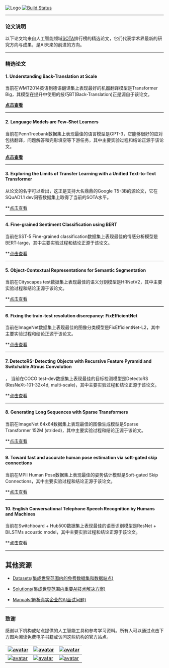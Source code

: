 
![Logo](http://www.tisv.cn/img/logo.png)
[![Build Status](http://www.tisv.cn/img/badge.svg)](http://www.tisv.cn/)    

--------------------------------------------------------------------------------

### 论文说明

以下论文均来自人工智能领域[SOTA](https://paperswithcode.com/sota)排行榜的精选论文，它们代表学术界最新的研究方向与成果，是AI未来的前进的方向。

---


### 精选论文

####  1. Understanding Back-Translation at Scale

当前在WMT2014英语到德语翻译集上表现最好的机器翻译模型是Transformer Big，其模型在提升中使用的技巧BT(Back-Translation)正是源自于该论文。

**[点击查看](https://arxiv.org/pdf/1808.09381v2.pdf)**



---

#### 2. Language Models are Few-Shot Learners

当前在PennTreebank数据集上表现最佳的语言模型是GPT-3，它能够很好的应对包括翻译，问题解答和完形填空等下游任务，其中主要实验过程和结论正源于该论文。



**[点击查看](https://arxiv.org/pdf/2005.14165v2.pdf)**


---

#### 3. Exploring the Limits of Transfer Learning with a Unified Text-to-Text Transformer

从论文的名字可以看出，这正是支持大名鼎鼎的Google T5-3B的源论文，它在SQuAD1.1 dev问答数据集上取得了当前的SOTA水平。


**[点击查看]()

---

#### 4. Fine-grained Sentiment Classification using BERT

当前在SST-5 Fine-grained classification数据集上表现最佳的情感分析模型是BERT-large，其中主要实验过程和结论正源于该论文。


**[点击查看]()

---

####  5. Object-Contextual Representations for Semantic Segmentation

当前在Cityscapes test数据集上表现最佳的语义分割模型是HRNetV2，其中主要实验过程和结论正源于该论文。


**[点击查看]()

---

#### 6. Fixing the train-test resolution discrepancy: FixEfficientNet

当前在ImageNet数据集上表现最佳的图像分类模型是FixEfficientNet-L2，其中主要实验过程和结论正源于该论文。


**[点击查看]()

---


#### 7. DetectoRS: Detecting Objects with Recursive Feature Pyramid and Switchable Atrous Convolution
，
当前在COCO test-dev数据集上表现最佳的目标检测模型是DetectoRS (ResNeXt-101-32x4d, multi-scale)，其中主要实验过程和结论正源于该论文。


**[点击查看]()

---

#### 8. Generating Long Sequences with Sparse Transformers

当前在ImageNet 64x64数据集上表现最佳的图像生成模型是Sparse Transformer 152M (strided)，其中主要实验过程和结论正源于该论文。


**[点击查看]()

---


#### 9. Toward fast and accurate human pose estimation via soft-gated skip connections

当前在MPII Human Pose数据集上表现最佳的姿势估计模型是Soft-gated Skip Connections，其中主要实验过程和结论正源于该论文。


**[点击查看]()

---

#### 10. English Conversational Telephone Speech Recognition by Humans and Machines

当前在Switchboard + Hub500数据集上表现最佳的语音识别模型是ResNet + BiLSTMs acoustic model，其中主要实验过程和结论正源于该论文。


**[点击查看](https://arxiv.org/pdf/1703.02136v1.pdf)

---


## 其他资源

* [Datasets(集成世界范围内的免费数据集和数据站点)](https://github.com/AITutorials/datasets)

* [Solutions(集成世界范围内重要AI技术解决方案)](https://github.com/AITutorials/solutions)

* [Manuals(解析真实企业的AI面试问题)](https://github.com/AITutorials/examples)

---


### 致谢

感谢以下机构或站点提供的人工智能工具和参考学习资料。所有人可以通过点击下方图片阅读免费电子书籍或访问这些机构的官方站点。


| [![avatar](http://ai.tisv.cn/img/book11.png)](https://livebook.manning.com/book/deep-learning-with-python/) | [![avatar](https://user-images.githubusercontent.com/61530230/76381930-e7e25900-6391-11ea-861a-5ceebb96d4bd.png)](https://www.deeplearningbook.org/contents/TOC.html) | [![avatar](http://ai.tisv.cn/img/book13.png)](http://neuralnetworksanddeeplearning.com/)|
| ---- | ---- | ---- |
| [![avatar](http://ai.tisv.cn/img/t1.png)](https://tensorflow.google.cn/) |  [![avatar](http://ai.tisv.cn/img/t2.png)](https://pytorch.org/) | [![avatar](http://ai.tisv.cn/img/t3.png)](https://keras.io/) |
